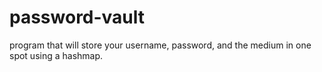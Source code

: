 # password-vault
program that will store your username, password, and the medium in one spot using a hashmap.


